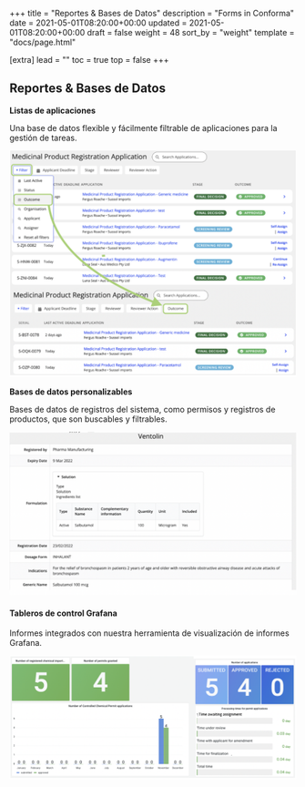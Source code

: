 +++
title = "Reportes & Bases de Datos"
description = "Forms in Conforma"
date = 2021-05-01T08:20:00+00:00
updated = 2021-05-01T08:20:00+00:00
draft = false
weight = 48
sort_by = "weight"
template = "docs/page.html"

[extra]
lead = ""
toc = true
top = false
+++

## Reportes & Bases de Datos


**Listas de aplicaciones**

Una base de datos flexible y fácilmente filtrable de aplicaciones para la gestión de tareas.

![applist](/docs/about/demo/applist.png)

**Bases de datos personalizables**

Bases de datos de registros del sistema, como permisos y registros de productos, que son buscables y filtrables.

![Database](/docs/about/demo/database.png)


#### Tableros de control Grafana

Informes integrados con nuestra herramienta de visualización de informes Grafana.

![dashboard](/docs/about/demo/dashboard.png)

